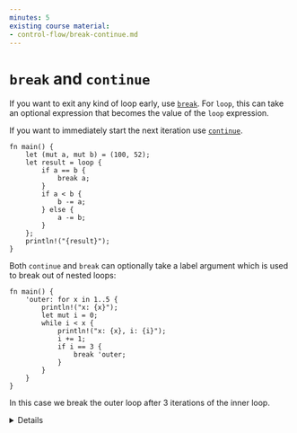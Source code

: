 ```yaml
---
minutes: 5
existing course material:
- control-flow/break-continue.md
---
```


# `break` and `continue`

If you want to exit any kind of loop early, use
[`break`](https://doc.rust-lang.org/reference/expressions/loop-expr.html#break-expressions).
For `loop`, this can take an optional expression that becomes the value of the `loop` expression.

If you want to immediately start
the next iteration use [`continue`](https://doc.rust-lang.org/reference/expressions/loop-expr.html#continue-expressions).

```rust,editable
fn main() {
    let (mut a, mut b) = (100, 52);
    let result = loop {
        if a == b {
            break a;
        }
        if a < b {
            b -= a;
        } else {
            a -= b;
        }
    };
    println!("{result}");
}
```

Both `continue` and `break` can optionally take a label argument which is used
to break out of nested loops:

```rust,editable
fn main() {
    'outer: for x in 1..5 {
        println!("x: {x}");
        let mut i = 0;
        while i < x {
            println!("x: {x}, i: {i}");
            i += 1;
            if i == 3 {
                break 'outer;
            }
        }
    }
}
```

In this case we break the outer loop after 3 iterations of the inner loop.

<details>

* Note that `loop` is the only looping construct which returns a non-trivial
  value. This is because it's guaranteed to be entered at least once (unlike
  `while` and `for` loops).

</details>

